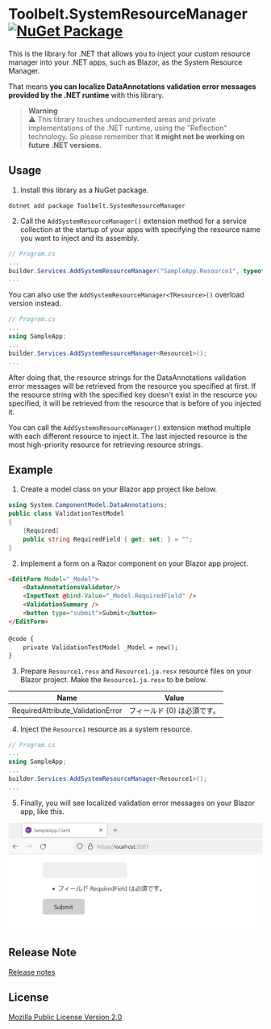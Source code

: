 # Toolbelt.SystemResourceManager [![NuGet Package](https://img.shields.io/nuget/v/Toolbelt.SystemResourceManager.svg)](https://www.nuget.org/packages/Toolbelt.SystemResourceManager/)

This is the library for .NET that allows you to inject your custom resource manager into your .NET apps, such as Blazor, as the System Resource Manager.

That means **you can localize DataAnnotations validation error messages provided by the .NET runtime** with this library.

> **Warning**  
> ⚠️ This library touches undocumented areas and private implementations of the .NET runtime, using the "Reflection" technology. So please remember that **it might not be working on future .NET versions.**

## Usage

1. Install this library as a NuGet package.

```shell
dotnet add package Toolbelt.SystemResourceManager
```

2. Call the `AddSystemResourceManager()` extension method for a service collection at the startup of your apps with specifying the resource name you want to inject and its assembly.

```csharp
// Program.cs
...
builder.Services.AddSystemResourceManager("SampleApp.Resource1", typeof(SampleApp.Resource1).Assembly);
...
```

You can also use the `AddSystemResourceManager<TResource>()` overload version instead.

```csharp
// Program.cs
...
using SampleApp;
...
builder.Services.AddSystemResourceManager<Resource1>();
...
```

After doing that, the resource strings for the DataAnnotations validation error messages will be retrieved from the resource you specified at first. If the resource string with the specified key doesn't exist in the resource you specified, it will be retrieved from the resource that is before of you injected it.

You can call the `AddSystemsResourceManager()` extension method multiple with each different resource to inject it. The last injected resource is the most high-priority resource for retrieving resource strings.

## Example

1. Create a model class on your Blazor app project like below.

```cs
using System.ComponentModel.DataAnnotations;
public class ValidationTestModel
{
    [Required]
    public string RequiredField { get; set; } = "";
}
```

2. Implement a form on a Razor component on your Blazor app project.

```html
<EditForm Model="_Model">
    <DataAnnotationsValidator/>
    <InputText @bind-Value="_Model.RequiredField" />
    <ValidationSummary />
    <button type="submit">Submit</button>
</EditForm>

@code {
    private ValidationTestModel _Model = new();
}
```

3. Prepare `Resource1.resx` and `Resource1.ja.resx` resource files on your Blazor project. Make the `Resource1.ja.resx` to be below.

Name | Value
-----|------
RequiredAttribute_ValidationError	| フィールド {0} は必須です。	

4. Inject the `Resource1` resource as a system resource.

```csharp
// Program.cs
...
using SampleApp;
...
builder.Services.AddSystemResourceManager<Resource1>();
...
```

5. Finally, you will see localized validation error messages on your Blazor app, like this.

![](https://github.com/jsakamoto/Toolbelt.SystemResourceManager/blob/main/.assets/fig.001.png)

## Release Note

[Release notes](https://github.com/jsakamoto/Toolbelt.SystemResourceManager/blob/main/RELEASE-NOTES.txt)

## License

[Mozilla Public License Version 2.0](https://github.com/jsakamoto/Toolbelt.SystemResourceManager/blob/main/LICENSE)
